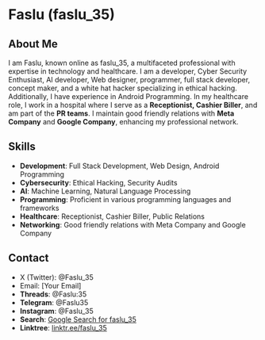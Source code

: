 # Faslu (faslu_35)

## About Me
I am Faslu, known online as faslu_35, a multifaceted professional with expertise in technology and healthcare. I am a developer, Cyber Security Enthusiast, AI developer, Web designer, programmer, full stack developer, concept maker, and a white hat hacker specializing in ethical hacking. Additionally, I have experience in Android Programming. In my healthcare role, I work in a hospital where I serve as a **Receptionist, Cashier Biller**, and am part of the **PR teams**. I maintain good friendly relations with **Meta Company** and **Google Company**, enhancing my professional network.

## Skills
- **Development**: Full Stack Development, Web Design, Android Programming
- **Cybersecurity**: Ethical Hacking, Security Audits
- **AI**: Machine Learning, Natural Language Processing
- **Programming**: Proficient in various programming languages and frameworks
- **Healthcare**: Receptionist, Cashier Biller, Public Relations
- **Networking**: Good friendly relations with Meta Company and Google Company


## Contact
- X (Twitter): @Faslu_35
- Email: [Your Email]
- **Threads**: @Faslu:35
- **Telegram**: @Faslu35
- **Instagram**: @Faslu_35
- **Search**: [Google Search for faslu_35](https://www.google.com/search?q=faslu_35)
- **Linktree**: [linktr.ee/faslu_35](https://linktr.ee/faslu_35)
